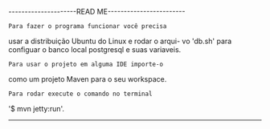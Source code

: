 ---------------------READ ME------------------------

	Para fazer o programa funcionar você precisa
usar a distribuição Ubuntu do Linux e rodar o arqui-
vo 'db.sh' para configuar o banco local postgresql e
suas variaveis.

	Para usar o projeto em alguma IDE importe-o 
como um projeto Maven para o seu workspace.

	Para rodar execute o comando no terminal 
'$ mvn jetty:run'.

----------------------------------------------------
